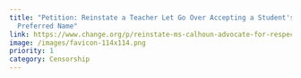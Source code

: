 ```yaml
---
title: "Petition: Reinstate a Teacher Let Go Over Accepting a Student's
  Preferred Name"
link: https://www.change.org/p/reinstate-ms-calhoun-advocate-for-respect-and-student-rights-at-satellite-high-school
image: /images/favicon-114x114.png
priority: 1
category: Censorship
---
```

